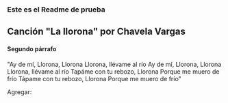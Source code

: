 ### Este es el Readme de prueba

## Canción "La llorona" por Chavela Vargas


#### Segundo párrafo 
"Ay de mí, Llorona, Llorona
Llorona, llévame al río
Ay de mí, Llorona, Llorona
Llorona, llévame al río
Tapáme con tu rebozo, Llorona
Porque me muero de frío
Tápame con tu rebozo, Llorona
Porque me muero de frío"

Agregar: